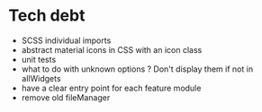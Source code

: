 # Tech debt
- SCSS individual imports
- abstract material icons in CSS with an icon class
- unit tests
- what to do with unknown options ? Don't display them if not in allWidgets
- have a clear entry point for each feature module
- remove old fileManager
